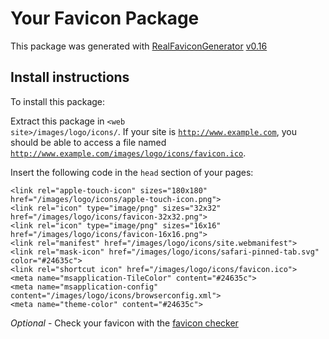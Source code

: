 # Your Favicon Package

This package was generated with [RealFaviconGenerator](https://realfavicongenerator.net/) [v0.16](https://realfavicongenerator.net/change_log#v0.16)

## Install instructions

To install this package:

Extract this package in <code>&lt;web site&gt;/images/logo/icons/</code>. If your site is <code>http://www.example.com</code>, you should be able to access a file named <code>http://www.example.com/images/logo/icons/favicon.ico</code>.

Insert the following code in the `head` section of your pages:

    <link rel="apple-touch-icon" sizes="180x180" href="/images/logo/icons/apple-touch-icon.png">
    <link rel="icon" type="image/png" sizes="32x32" href="/images/logo/icons/favicon-32x32.png">
    <link rel="icon" type="image/png" sizes="16x16" href="/images/logo/icons/favicon-16x16.png">
    <link rel="manifest" href="/images/logo/icons/site.webmanifest">
    <link rel="mask-icon" href="/images/logo/icons/safari-pinned-tab.svg" color="#24635c">
    <link rel="shortcut icon" href="/images/logo/icons/favicon.ico">
    <meta name="msapplication-TileColor" content="#24635c">
    <meta name="msapplication-config" content="/images/logo/icons/browserconfig.xml">
    <meta name="theme-color" content="#24635c">

*Optional* - Check your favicon with the [favicon checker](https://realfavicongenerator.net/favicon_checker)